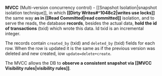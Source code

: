 **MVCC** (Multi-version concurrency control) - [[Snapshot Isolation|snapshot isolation technique]], in which **[[Dirty Writes#^1048c2|writes use locks]]** the same way **as in [[Read Committed|read committed]]** isolation, and to serve the reads, the database **records**, besides the actual data, **hold the id of transactions** (txid) which wrote this data. Id txid is an incremental integer.

The records contain `created_by` (txid) and `deleted_by` (txid) fields for each row. When the row is updated it is the same as if the previous version was deleted and new created, iow `update=delete+create`.

The MVCC allows the DB to **observe a consistent snapshot via  [[MVCC Visibility rules|visibility rules]]**.